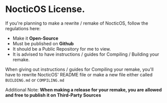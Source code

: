 # NocticOS License.

If you're planning to make a rewrite / remake of NocticOS, follow the regulations here:

* Make it **Open-Source**
* Must be published on **Github**
* It should be a Public Repository for me to view.
* It is advised to have instructions / guides for Compiling / Building your remake.

When giving out instructions / guides for Compiling your remake, you'll have to rewrite NocticOS' README file or make a new file either called ``BUILDING.md`` or ``COMPILING.md``

Additional Note: **When making a release for your remake, you are allowed and free to publish it on Third-Party Sources**

